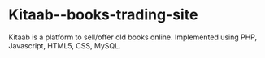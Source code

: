 # Kitaab--books-trading-site
Kitaab is a platform to sell/offer old books online. Implemented using PHP, Javascript, HTML5, CSS, MySQL.  
